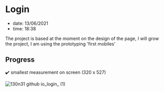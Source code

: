 # Login

* date: 13/06/2021
* time: 18:38

The project is based at the moment on the design of the page, I will grow the project, I am using the prototyping 'first mobiles'

## Progress

:heavy_check_mark: smallest measurement on screen (320 x 527)

![130n31 github io_login_ (1)](https://user-images.githubusercontent.com/85331010/121825523-900f5d80-cc78-11eb-9c79-362255dc7861.png)
